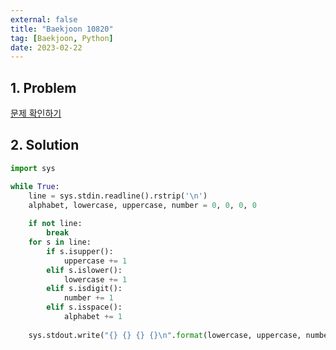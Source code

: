 ```yaml
---
external: false
title: "Baekjoon 10820"
tag: [Baekjoon, Python]
date: 2023-02-22
---
```


## 1. Problem

[문제 확인하기](https://www.acmicpc.net/problem/10820)

## 2. Solution

```python
import sys

while True:
    line = sys.stdin.readline().rstrip('\n')
    alphabet, lowercase, uppercase, number = 0, 0, 0, 0
    
    if not line:
        break
    for s in line:
        if s.isupper():
            uppercase += 1
        elif s.islower():
            lowercase += 1
        elif s.isdigit():
            number += 1
        elif s.isspace():
            alphabet += 1
    
    sys.stdout.write("{} {} {} {}\n".format(lowercase, uppercase, number, alphabet))
```
